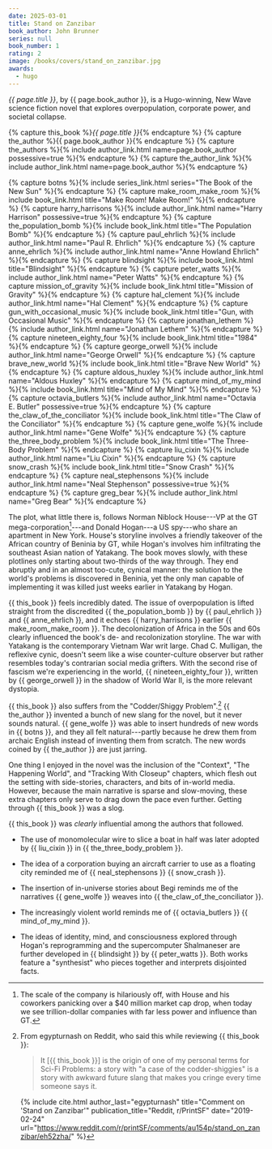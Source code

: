 ```yaml
---
date: 2025-03-01
title: Stand on Zanzibar
book_author: John Brunner
series: null
book_number: 1
rating: 2
image: /books/covers/stand_on_zanzibar.jpg
awards:
  - hugo
---
```


<cite class="book-title">{{ page.title }}</cite>, by <span
class="author-name">{{ page.book_author }}</span>, is a Hugo-winning, New Wave
science fiction novel that explores overpopulation, corporate power, and
societal collapse.

{% capture this_book %}<cite class="book-title">{{ page.title }}</cite>{% endcapture %}
{% capture the_author %}<span class="author-name">{{ page.book_author }}</span>{% endcapture %}
{% capture the_authors %}{% include author_link.html name=page.book_author possessive=true %}{% endcapture %}
{% capture the_author_link %}{% include author_link.html name=page.book_author %}{% endcapture %}

{% capture botns %}{% include series_link.html series="The Book of the New Sun" %}{% endcapture %}
{% capture make_room_make_room %}{% include book_link.html title="Make Room! Make Room!" %}{% endcapture %}
{% capture harry_harrisons %}{% include author_link.html name="Harry Harrison" possessive=true %}{% endcapture %}
{% capture the_population_bomb %}{% include book_link.html title="The Population Bomb" %}{% endcapture %}
{% capture paul_ehrlich %}{% include author_link.html name="Paul R. Ehrlich" %}{% endcapture %}
{% capture anne_ehrlich %}{% include author_link.html name="Anne Howland Ehrlich" %}{% endcapture %}
{% capture blindsight %}{% include book_link.html title="Blindsight" %}{% endcapture %}
{% capture peter_watts %}{% include author_link.html name="Peter Watts" %}{% endcapture %}
{% capture mission_of_gravity %}{% include book_link.html title="Mission of Gravity" %}{% endcapture %}
{% capture hal_clement %}{% include author_link.html name="Hal Clement" %}{% endcapture %}
{% capture gun_with_occasional_music %}{% include book_link.html title="Gun, with Occasional Music" %}{% endcapture %}
{% capture jonathan_lethem %}{% include author_link.html name="Jonathan Lethem" %}{% endcapture %}
{% capture nineteen_eighty_four %}{% include book_link.html title="1984" %}{% endcapture %}
{% capture george_orwell %}{% include author_link.html name="George Orwell" %}{% endcapture %}
{% capture brave_new_world %}{% include book_link.html title="Brave New World" %}{% endcapture %}
{% capture aldous_huxley %}{% include author_link.html name="Aldous Huxley" %}{% endcapture %}
{% capture mind_of_my_mind %}{% include book_link.html title="Mind of My Mind" %}{% endcapture %}
{% capture octavia_butlers %}{% include author_link.html name="Octavia E. Butler" possessive=true %}{% endcapture %}
{% capture the_claw_of_the_conciliator %}{% include book_link.html title="The Claw of the Conciliator" %}{% endcapture %}
{% capture gene_wolfe %}{% include author_link.html name="Gene Wolfe" %}{% endcapture %}
{% capture the_three_body_problem %}{% include book_link.html title="The Three-Body Problem" %}{% endcapture %}
{% capture liu_cixin %}{% include author_link.html name="Liu Cixin" %}{% endcapture %}
{% capture snow_crash %}{% include book_link.html title="Snow Crash" %}{% endcapture %}
{% capture neal_stephensons %}{% include author_link.html name="Neal Stephenson" possessive=true %}{% endcapture %}
{% capture greg_bear %}{% include author_link.html name="Greg Bear" %}{% endcapture %}

The plot, what little there is, follows Norman Niblock House---VP at the GT
mega-corporation[^scale]---and Donald Hogan---a US spy---who share an
apartment in New York. House's storyline involves a friendly takeover of the
African country of Beninia by GT, while Hogan's involves him infiltrating the
southeast Asian nation of Yatakang. The book moves slowly, with these
plotlines only starting about two-thirds of the way through. They end abruptly
and in an almost too-cute, cynical manner: the solution to the world's
problems is discovered in Beninia, yet the only man capable of implementing it
was killed just weeks earlier in Yatakang by Hogan.

{{ this_book }} feels incredibly dated. The issue of overpopulation is lifted
straight from the discredited {{ the_population_bomb }} by {{ paul_ehrlich }}
and {{ anne_ehrlich }}, and it echoes {{ harry_harrisons }} earlier {{
make_room_make_room }}. The decolonization of Africa in the 50s and 60s
clearly influenced the book's de- and recolonization storyline. The war with
Yatakang is the contemporary Vietnam War writ large. Chad C. Mulligan, the
reflexive cynic, doesn't seem like a wise counter-culture observer but rather
resembles today's contrarian social media grifters. With the second rise of
fascism we're experiencing in the world, {{ nineteen_eighty_four }}, written
by {{ george_orwell }} in the shadow of World War II, is the more relevant
dystopia.

[^scale]:
    The scale of the company is hilariously off, with House and his coworkers
    panicking over a $40 million market cap drop, when today we see
    trillion-dollar companies with far less power and influence than GT.

{{ this_book }} also suffers from the "Codder/Shiggy Problem".[^codder] {{
the_author }} invented a bunch of new slang for the novel, but it never sounds
natural. {{ gene_wolfe }} was able to insert hundreds of new words in {{ botns
}}, and they all felt natural---partly because he drew them from archaic
English instead of inventing them from scratch. The new words coined by {{
the_author }} are just jarring.

One thing I enjoyed in the novel was the inclusion of the "Context", "The
Happening World", and "Tracking With Closeup" chapters, which flesh out the
setting with side-stories, characters, and bits of in-world media. However,
because the main narrative is sparse and slow-moving, these extra chapters
only serve to drag down the pace even further. Getting through {{ this_book }}
was a slog.

{{ this_book }} was _clearly_ influential among the authors that followed.

- The use of monomolecular wire to slice a boat in half was later adopted by
  {{ liu_cixin }} in {{ the_three_body_problem }}.

- The idea of a corporation buying an aircraft carrier to use as a floating
  city reminded me of {{ neal_stephensons }} {{ snow_crash }}.

- The insertion of in-universe stories about Begi reminds me of the narratives
  {{ gene_wolfe }} weaves into {{ the_claw_of_the_conciliator }}.

- The increasingly violent world reminds me of {{ octavia_butlers }} {{
  mind_of_my_mind }}.

- The ideas of identity, mind, and consciousness explored through Hogan's
  reprogramming and the supercomputer Shalmaneser are further developed in {{
  blindsight }} by {{ peter_watts }}. Both works feature a "synthesist" who
  pieces together and interprets disjointed facts.

[^codder]:
    From egypturnash on Reddit, who said this while reviewing {{ this_book }}:

    > It [{{ this_book }}] is the origin of one of my personal terms for
    > Sci-Fi Problems: a story with "a case of the codder-shiggies" is a story
    > with awkward future slang that makes you cringe every time someone says
    > it.

    {% include cite.html
      author_last="egypturnash"
      title="Comment on 'Stand on Zanzibar'"
      publication_title="Reddit, r/PrintSF"
      date="2019-02-24"
      url="https://www.reddit.com/r/printSF/comments/au154p/stand_on_zanzibar/eh52zha/"
    %}
